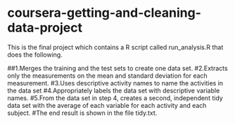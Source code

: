 # coursera-getting-and-cleaning-data-project
 This is the final project which contains a R script called run_analysis.R that does the following.

##1.Merges the training and the test sets to create one data set.
#2.Extracts only the measurements on the mean and standard deviation for each measurement.
#3.Uses descriptive activity names to name the activities in the data set
#4.Appropriately labels the data set with descriptive variable names.
#5.From the data set in step 4, creates a second, independent tidy data set with the average of each variable for each activity and each subject.
#The end result is shown in the file tidy.txt.
